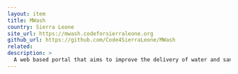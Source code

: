 ```yaml
---
layout: item
title: MWash
country: Sierra Leone
site_url: https://mwash.codeforsierraleone.org
github_url: https://github.com/Code4SierraLeone/MWash
related: 
description: >
  A web based portal that aims to improve the delivery of water and sanitation services in Freetown
---
```

